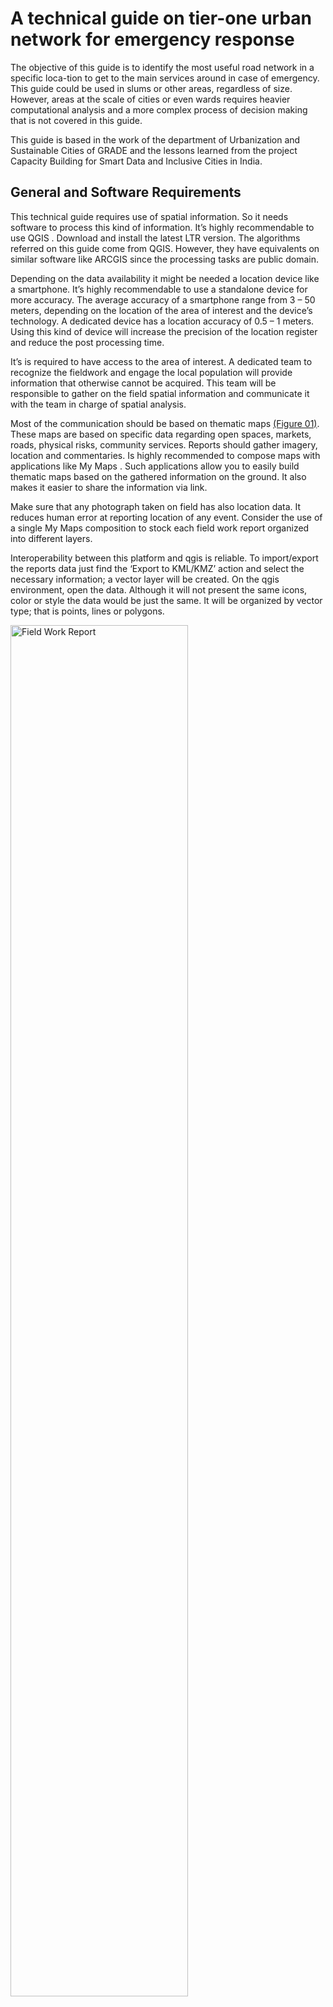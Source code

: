 # A technical guide on tier-one urban network for emergency response
The objective of this guide is to identify the most useful road network in a specific loca-tion to get to the main services around in case of emergency. This guide could be used in slums or other areas, regardless of size. However, areas at the scale of cities or even wards requires heavier computational analysis and a more complex process of decision making that is not covered in this guide.

This guide is based in the work of the department of Urbanization and Sustainable Cities  of GRADE and the lessons learned from the project Capacity Building for Smart Data and Inclusive Cities in India. 

## General and Software Requirements
This technical guide requires use of spatial information. So it needs software to process this kind of information. It’s highly recommendable to use QGIS . Download and install the latest LTR version. The algorithms referred on this guide come from QGIS. However, they have equivalents on similar software like ARCGIS since the processing tasks are public domain. 

Depending on the data availability it might be needed a location device like a smartphone. It’s highly recommendable to use a standalone device for more accuracy. The average accuracy of a smartphone range from 3 – 50 meters, depending on the location of the area of interest and the device’s technology. A dedicated device has a location accuracy of 0.5 – 1 meters. Using this kind of device will increase the precision of the location register and reduce the post processing time.

It’s is required to have access to the area of interest. A dedicated team to recognize the fieldwork and engage the local population will provide information that otherwise cannot be acquired. This team will be responsible to gather on the field spatial information and communicate it with the team in charge of spatial analysis. 

Most of the communication should be based on thematic maps [(Figure 01)][1]. These maps are based on specific data regarding open spaces, markets, roads, physical risks, community services. Reports should gather imagery, location and commentaries. Is highly recommended to compose maps with applications like My Maps . Such applications allow you to easily build thematic maps based on the gathered information on the ground. It also makes it easier to share the information via link. 

Make sure that any photograph taken on field has also location data. It reduces human error at reporting location of any event. Consider the use of a single My Maps composition to stock each field work report organized into different layers.

Interoperability between this platform and qgis is reliable. To import/export the reports data just find the ‘Export to KML/KMZ’ action and select the necessary information; a vector layer will be created. On the qgis environment, open the data. Although it will not present the same icons, color or style the data would be just the same. It will be organized by vector type; that is points, lines or polygons.

<img src="/figs/fig01.jpg" alt="Field Work Report" width="75%"/>

## Major tasks and workflow
There are 10 major task involved in this guide. Some of them are independent and some others are interdependent. [(Figure 02)][2] represents the most efficient interaction between them. In the graph, the task are organized so that it could produce an outcome as fast as possible. Use this workflow schema to take advantage of the independency among task and stay ahead in the project’s development. However, organizational or environmental factors might affect the flow of information. Use alternatives responding to the project’s environment.

<img src="/figs/fig02.jpg" alt="Suggested Work Flow" width="75%"/>

## Spatial scope definition
Defining the spatial scope means to decide the extension of the urban area that will be covered. This location, from now on called area of interest, should be easily identifiable. Use land administration information or toponym to identify the spatial shape of this place. A simple query [(Figure 3)][3] on any map online service like Google Maps , Bing  or Open Street Maps  will provide a quick idea of it.

<img src="/figs/fig03.jpg" alt="Boundaries of an AOI found on Google Maps" width="75%"/>

Identify socio spatial divisions inside the area of interest. That is non visible borders based on social features like economic status, familiarity, foundation or any other singularity. Make sure you have this data since it will be needed to address the allocation of some services. If this information is not easily available through any geospatial database (public or from any government agency) it must be consulted on field surveys.

## Terrain data acquisition
Acquire a digital elevation model for the area of interest. This might be acquired from the USGS Earth Explorer  platform. Find the mission SRTM  dataset, and find the most recent capture of the area of interest. Another characteristic to consider is resolution; a recommended one is 1 arc-second or 30m. Other sources of information might be the Copernicus Open Access Hub.

The DEM will be the main source of information to derive morphological and hydrological analysis. As the DEM provided by any platform would cover a bigger size area than the area of interest, it is required to clip it to a more practical size [(Figure 4)][4] in order to make processing faster. Use the ‘Clip raster by extend’ algorithm from the GDAL  modules; find this and any other algorithm on the Processing Toolbox.

<img src="/figs/fig04.jpg" alt="DEM covering the area of Bhopal (Madhya Pradesh, India)" width="75%"/>

## Hydrological analysis
The hydrological analysis is composed by two calculus derived from the DEM. The Terrain Wetness Index and the Stream Power Index. The Terrain Wetness Index (TWI) provides a relative score showing the areas where the terrain is most probable to accumulate water. It’s defined as: 
(pending figure)

In the QGIS environment, apply the next sequence of algorithms to calculate it: Use the ‘Flow Accumulation’ algorithm from the SAGA  modules; apply it to the DEM clip. The result is the local upslope catchment area (UCA). The local slope is calculated with the native ‘Slope’ algorithm; it should be transformed into radians. But first, the 0 values corrected since it would induce error when calculating natural logarithm; add 0.001 to the slope values.

Then, multiply the modified slope value 0.01745 times. In order to do this, use the ‘Raster Calculator’ algorithm; use it for any raster algebra operation. Finally, calculate the log normal function. The UCA must be multiplied by the X and Y values of raster pixel dimensions.

The TWI [(Figure 5)][5] must be classified in 5 categories; quantile classification is suggested. Consider priority one or more classes of highest value. Use gathered information from field or imagery to make an informed and coherent prioritization.

<img src="/figs/fig05.gif" alt="DEM and TWI" width="75%"/>

The Stream Power Index (SPI) provides a relative score to potential flow erosion. It shows areas where fluids are more probable to have more velocity, hence endangering dwells. It’s defined as: ((pending))

In the QGIS environment, use both the UCA and SR previously calculated. Proceed to multiply them; also multiply times the X and Y values of raster pixel dimensions. As before, use the ‘Raster Calculator’ algorithm.

The SPI [(Figure 6)][6] must be classified in 5 categories; quantile classification is suggested. Consider priority one or more classes of highest value. Use gathered information from field or imagery to make an informed and coherent prioritization.

<img src="/figs/fig06.gif" alt="DEM and SPI" width="75%"/>

Both the TWI and SPI will be used to identify the most compromised roads and places on the area of interest. If other sources of hydrological data are available, even better. Especially if those data are based on actual records of flooding or precipitation. Other calculus based on remote sensing imagery are also recommended; apply this if there is data available for before and after a referential flood event.

## Morphological analysis
The slope is a measure of inclination of the terrain. It’s also a derivate product of the DEM. The calculus provides an inclination value at any given area. It shows where inclination could be compromising dwells. In the QGIS environment (Figure 7), apply the GDAL algorithm ‘Slope’ to calculate it. Most GIS software have a native algorithm for slopes since it’s a basic calculation. Consider that slope units might be expressed as degree, radians or even percent.

<img src="/figs/fig07.jpg" alt="Slope algorithm's location and parameters" width="75%"/>

Use a benchmark value  to identify areas where there could be any risk related to slope. That value should be used to identify areas where the slope value is below or above the value, ergo at risk or not. The areas above the benchmark value should be prioritized. Use gathered information from field or imagery to make an informed and coherent decision. Also consider that the units from your slope calculation correlates to the benchmark value.

## Urban and Land Administration Data acquisition
In order to analyze spatial data it is necessary to gather as much geo-referenced information as possible. This project requires four types of data at least. Administrative boundaries like wards, slums or other known areas should be collected from government agencies like the Department of Science & Technology; it’s common that District Geo-portals [(Figure 8)][8] allow to visualize spatial information. Make a formal request of information, get an alternative source of information or even scrap it.

<img src="/figs/fig08.jpg" alt="Online Platform of the Bhopal District Geoportal" width="75%"/>

The other three types of information are road network, water bodies and services. Which could be gathered quickly from open sources like Geofabrik . Once the data has been collected, the gaps of information should be identified and completed. Particularly for urban network information.

Complete the gaps with data from multiple sources like remote sensing imagery, spatial surveys or even government agencies. Depending on the case, it might be necessary to buy the data from a third party organization like Image Hunter . Producing the information might be a choice if there is a drone survey provider on the area. In both cases, the imagery will be used as a reference to add the new road information manually. That is, drawing each road as precisely as possible.

However, a field survey dedicated to road network data might cover the gaps of information and other aspects. This is done by walking around the area with a tracking device. Using the GPS from a smartphone is possible but is highly recommended to use a standalone GPS device for accuracy.

Once the information has been produced [(Figure 9)][9], combine all those layers into a single one. Then, prepare the improved urban network for spatial analysis. That is, process it so that is has the next characteristic:

-	A line feature for each piece of road between corner to corner of the streets. 
-	A line feature represents a road regardless if road is bidirectional or not.

<img src="/figs/fig09.jpg" alt="Road layer stacked by different sources" width="75%"/>

## Field work
Make exploratory walks to recognize major features in the area like roads, open areas, services of any kind, location of local leaders, local government agencies, water bodies or any other natural feature. Acquire on the field information of the most important uses. Identify them by talking to community members and leaders. Arrange a meeting if necessary.

Use categories to classify the data [(Figure 10)][10]. The following might be useful for any situation: health services, groceries or food providers, waste collection, community public services, places of worship or temples, and parks or open spaces.

<img src="/figs/fig10.jpg" alt="Services and Places location classified by type" width="75%"/>

Identify the priority places among all of them. Focus groups or participatory techniques will help you identify the hierarchy in each category; which must be based on use intensity.

## Compromised Roads Identification
Use the updated Road Network to juxtapose the hydrological and morphological analysis [(Figure 11)][11]. Make a visual observation to identify intersections and evaluate how much length of roads are compromised to represent a real risk. Once the compromise roads are identified, these observations will be used to improve the tier one network. 

<img src="/figs/fig11.jpg" alt="Updated Network and Hydrological Analysis" width="75%"/>

This is mandatory since otherwise the analysis would produce inaccurate results. Remember to get in contact with the government agency that manages this information; it might reduce the amount of efforts on this task.

## Shortest Distance Network to Services
For every class of service or main use that has been previously prioritized, you should calculate a shortest distance network. A shortest distance network connects a pair of data points with another set of points in the most efficient way. One data set must be a priority class service. It means that this calculus must be repeated for each of class. The other data set will the same for all calculus.

This data set should contain the points with the lowest score in the network’s hierarchy. Those points are connected to the network by one road. This score is called degree of centrality , which is defined as the number of links incident upon a node. In the QGIS environment [(Figure 12)][12], apply the ‘v.net.centrality’ algorithm; which is a GRASS  module used to calculate the degree of centrality (also known as Cd) and other centrality measurements.

<img src="/figs/fig12.jpg" alt="Location and parameter of 'v.net.centrality' algorithm" width="75%"/>

Once the degree of centrality is calculated, the ones with lowest score must be selected. This is achieved by using the ‘Select Features’ action. Write the minimum value available from the degree of centrality column. Depending on the number of vertex of the network, the values would be different from the example [(Figure 13)][13]. However, if the network was cleaned as described before, it should have no more than 5 different values; each one for each degree.

<img src="/figs/fig13.jpg" alt="Degree of Centrality for a given urban network" width="75%"/>

To calculate the shortest distance path use the ‘v.net.distance’ algorithm, it’s another module from the GRASS library. It requires three data inputs, which corresponds to the starting point of the shortest path, the end points, and the network that contains both datasets. Use as ‘Input Vector from Points Layers’ the previously calculated nodes with minimum Cd, use as ‘Input Vector to Layer’ the prioritize nodes from each one of the use categories, and as the ‘Input Vector Line Layer’ the updated version of the network.

Once each calculus is done, clean each result by eliminating duplicity of features in each network. Use the ‘Extract by Location’ native algorithm to select any feature from the updated network with each result from the ‘v.net.distance’ calculus. This algorithm will produce a new layer without any duplicated feature. Make sure that the ‘Geometric Predicate’ for all cases is ‘Overlap’; otherwise other roads will be added or discarded.

Then all the networks should be combined into one single network containing all shortest distance networks. Use the ‘Merge vector layer’ algorithm from the Processing Toolbox. Then, as in the previous networks, eliminating duplicates is necessary. Use the same procedure as before.

The combined network is a subset of the main one [(Figure 14)][14]. It contains all shortest path to any service from the weakest points in the main network. However is not optimized yet, as it present redundancies among services from different classes that are near. Therefore, a tier one network should be calculated.

<img src="/figs/fig14.jpg" alt="Combined Shortest Distance Network on top of the original Network" width="75%"/>

## Steiner Tree
A Steiner tree  is an optimization solution for networks. It identifies the most efficient way to communicate a subset of nodes inside a network. This algorithm will be used to connect the nodes with the highest score in the network’s hierarchy. But this time, the centrality measure must be the betweenness centrality   (also known as Cb). Its calculus follows the same ‘v.net.centrality’ algorithm as before. To identify the nodes with the highest values, use the ‘Statistics’ Panel and find the lower end of the 4th Quantile [(Figure 15)][15].

<img src="/figs/fig15.jpg" alt="Value Identification and Selection of Q4 Betweenness Centrality" width="75%"/>

Those nodes are the most useful among the network; those are needed frequently to get the shortest paths to one node to another. Apply the calculus to the previous network; not to the whole dataset since it would be inaccurate. As in a previous step, the result must be filtered. Use the ‘Select by Feature’ action to identify the nodes with a greater or equal value to the 4th Quantile.

Those nodes will be used to calculate its Steiner Tree. In the qgis environment, apply the ‘v.net.steiner’ algorithms to calculate it. Despite the apparent complexity of this module, the only inputs that are required are the ‘Input Vector Line Layer’ and the ‘Center Point Layer’. Those inputs are the previously obtained network and its nodes with the highest value of centrality Cb. It isn’t required to add any other piece of information. 

The result should be another network subset [(Figure 16)][16]. This dataset contains few features. It also contains the most valuable roads in term of connectivity. In the next process, this results will be complemented with other roads.

<img src="/figs/fig16.jpg" alt="Steiner Tree network made from nodes with Cb value >= Q4" width="75%"/>

# Optimal Network 1.0
The Optimal Network 1.0 uses the previously calculated Steiner Tree as the main input. The Steiner Tree must be complemented with roads that enhance its connectivity to the outer network of the area of interest [(Figure 17)][17]. Use the combined network to services to pick the roads that best fit this requirement. Use the knowledge gathered from field work and imagery to decide properly.

<img src="/figs/fig17.jpg" alt="An Optimal Network made from the Steiner tree" width="75%"/>

Now use the Compromised Roads data to evaluate for alternatives among the current roads of the network. Select alternatives in case extended areas of roads are compromised and whenever is possible.

Evaluate the result by identifying the continuity among roads. A prioritized urban network presents straightness. Consider that turning roads is expensive in term of energy and time consumption. Whenever possible, consider this criteria to make small changes.

## Community Consultation
Present this result to the community and local leaders. Make sure the information is clear for them [(Figure 18)][18]. Consider the use of one or even more maps to communicate the process of prioritization. Verify a proper use of colors and visual aids like icons. Avoid misleading communication. If this issue is not addressed properly before meetings, it will not be easily solved while debating.

<img src="/figs/fig18.jpg" alt="A clear map with the information needed and visual references" width="75%"/>

Make sure none of the visual content is somehow offensive. Colors often have different interpretations across cultures. Same as icons; representation of temples is not the same for Christians, Jews or Islamic. Also verify the use of proper language. 

Collect the observations from the discussion. Make sure you have spatial observation. Comments from the community must have spatial information and value judgment. Use participatory tools to make everyone involved as much as possible.

# Optimal Network 2.0
Make the adjustments according to the commentaries from the meetings [(Figure 19)]. Make further consultation with other stakeholders and experts. Present new results and validate them. It is important to address the commentaries from the community and give proper explanation of how their ideas where considered; even if it means to explain why a suggestions wasn’t taken.

<img src="/figs/fig19.jpg" alt="The final version of the Optimal Network" width="75%"/>

## Area of Coverage Identification
A risk management application for area of coverage identification is micro-zoning [(Figure 20)][20]. Which is based on network classification by proximity to a given service. The ‘v.net.alloc’ algorithm is a GRASS module that classifies a network into subsets corresponding to the closest feature of a give use or service. Which might be used to delimitate micro-zones for temporary shelters, field hospital or food provision. The parameters are an Input Vector Line and Center Point layers.

<img src="/figs/fig20.jpg" alt="Services Area of Coverage" width="75%"/>

parameters are an Input Vector Line and Center Point layers.
The results could be processed to derive a polygon for each zone. Since there is not an algorithm for this task, it needs to be done manually. However, a convex hull  is easily computed with the native ‘Convex Hull’ algorithm. Use it as a basis for the polygons or do it from scratch. In any case, fine tune the micro-zones with on the field information.

# Behavioral Study by Place
Once the location of main services is done, further questions about behavior around its location could be addressed. By surveying, observing or counting on community’s knowledge, some of these questions could be addressed. One of the questions is agglomeration [(Figure 21)][21]. Use intensity beyond safety is identifiable by any of the previous methods. Gather the information and mark the most crowded places. Add more complexity to the selection process if needed. 

<img src="/figs/fig21.jpg" alt="Case Study of Agglomeration" width="75%"/>

Use attributes to add scores, a rank values or a Boolean factor. This might be helpful to filter the points that meet the requirements. The same procedure could be applied to other features like roads, slums or even wards.

This process is also applicable to identify wards based on vulnerability. If census information is available, it could be used to build an index based on the relevant variables for a given case (i.e. water supply, drainage service, household condition, etc.). Use the ‘Field Calculator’ to add variables and summarize them.

## Service Distribution
Waste management is an application of service distribution [(Figure 22)][22]. It requires the identification of suitable places for waste collections. Use other compatible uses as a proxy of suitability; also considering wind direction as the garbage smells travels and transports unhealthy bacteria. Other criteria is accessibility, defined as useful road infrastructure for waste collector trucks. Use remote sensing imagery or field reports to address the relevant issues. 

<img src="/figs/fig22.jpg" alt="Waste Management proposal" width="75%"/>

If there isn’t any other referential information to distribute services it is possible to segment a network based on their geometrical features. The ‘k-means clustering’ native algorithm divides any vector layer into a given set of clusters. Then use the ‘mean coordinate’ algorithm to identify the center of each part. Although it’s not based on use or any other feature rather than spatial distance, it should provide a starting point to discuss distribution. Furthermore, the center points of each zone might be used to evaluate any proposed spot.

[1]: figs/fig01.jpg
[2]: figs/fig02.jpg
[3]: figs/fig03.jpg
[4]: figs/fig04.jpg
[5]: figs/fig05.gif
[6]: figs/fig06.gif
[7]: figs/fig07.jpg
[8]: figs/fig08.jpg
[9]: figs/fig09.jpg
[10]: figs/fig10.jpg
[11]: figs/fig11.jpg
[12]: figs/fig12.jpg
[13]: figs/fig13.jpg
[14]: figs/fig14.jpg
[15]: figs/fig15.jpg
[16]: figs/fig16.jpg
[17]: figs/fig17.jpg
[18]: figs/fig18.jpg
[19]: figs/fig19.jpg
[20]: figs/fig20.jpg
[21]: figs/fig21.jpg
[22]: figs/fig22.jpg
